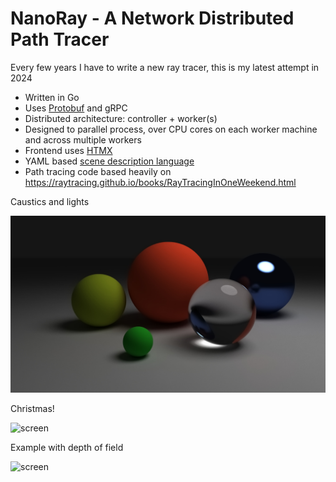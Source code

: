 # NanoRay - A Network Distributed Path Tracer

Every few years I have to write a new ray tracer, this is my latest attempt in 2024

- Written in Go
- Uses [Protobuf](https://protobuf.dev/) and gRPC
- Distributed architecture: controller + worker(s)
- Designed to parallel process, over CPU cores on each worker machine and across multiple workers
- Frontend uses [HTMX](https://htmx.org/)
- YAML based [scene description language](./schemas/scene.json)
- Path tracing code based heavily on https://raytracing.github.io/books/RayTracingInOneWeekend.html

Caustics and lights

![screen](./examples/renders/2024-04-20_16_14_53.jpg)

Christmas!

![screen](./examples/renders/2024-04-14_17_52_31.png)

Example with depth of field

![screen](./examples/renders/focal-01.png)
